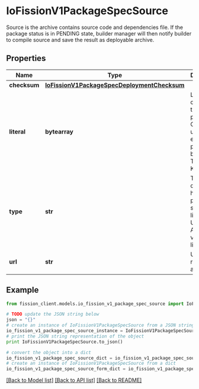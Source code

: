 # IoFissionV1PackageSpecSource

Source is the archive contains source code and dependencies file. If the package status is in PENDING state, builder manager will then notify builder to compile source and save the result as deployable archive.

## Properties

Name | Type | Description | Notes
------------ | ------------- | ------------- | -------------
**checksum** | [**IoFissionV1PackageSpecDeploymentChecksum**](IoFissionV1PackageSpecDeploymentChecksum.md) |  | [optional] 
**literal** | **bytearray** | Literal contents of the package. Can be used for encoding packages below TODO (256 KB?) size. | [optional] 
**type** | **str** | Type defines how the package is specified: literal or URL. Available value:  - literal  - url | [optional] 
**url** | **str** | URL references a package. | [optional] 

## Example

```python
from fission_client.models.io_fission_v1_package_spec_source import IoFissionV1PackageSpecSource

# TODO update the JSON string below
json = "{}"
# create an instance of IoFissionV1PackageSpecSource from a JSON string
io_fission_v1_package_spec_source_instance = IoFissionV1PackageSpecSource.from_json(json)
# print the JSON string representation of the object
print IoFissionV1PackageSpecSource.to_json()

# convert the object into a dict
io_fission_v1_package_spec_source_dict = io_fission_v1_package_spec_source_instance.to_dict()
# create an instance of IoFissionV1PackageSpecSource from a dict
io_fission_v1_package_spec_source_form_dict = io_fission_v1_package_spec_source.from_dict(io_fission_v1_package_spec_source_dict)
```
[[Back to Model list]](../README.md#documentation-for-models) [[Back to API list]](../README.md#documentation-for-api-endpoints) [[Back to README]](../README.md)


